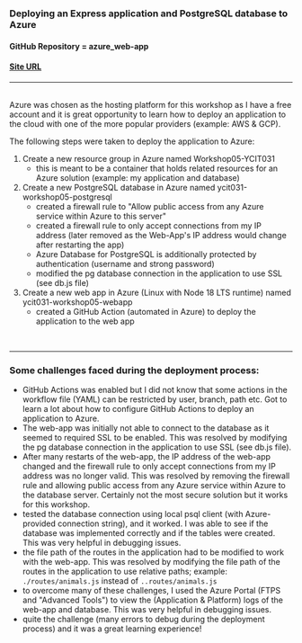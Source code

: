 ### Deploying an Express application and PostgreSQL database to Azure

#### GitHub Repository = azure_web-app

#### [Site URL](https://workshop05.azurewebsites.net/)

---

<br>
Azure was chosen as the hosting platform for this workshop as I have a free account and it is great opportunity to learn how to deploy an application to the cloud with one of the more popular providers (example: AWS & GCP).

<br>

The following steps were taken to deploy the application to Azure:

1. Create a new resource group in Azure named Workshop05-YCIT031
   - this is meant to be a container that holds related resources for an Azure solution (example: my application and database)
2. Create a new PostgreSQL database in Azure named ycit031-workshop05-postgresql
   - created a firewall rule to "Allow public access from any Azure service within Azure to this server"
   - created a firewall rule to only accept connections from my IP address (later removed as the Web-App's IP address would change after restarting the app)
   - Azure Database for PostgreSQL is additionally protected by authentication (username and strong password)
   - modified the pg database connection in the application to use SSL (see db.js file)
3. Create a new web app in Azure (Linux with Node 18 LTS runtime) named ycit031-workshop05-webapp
   - created a GitHub Action (automated in Azure) to deploy the application to the web app

<br>

---

### Some challenges faced during the deployment process:

- GitHub Actions was enabled but I did not know that some actions in the workflow file (YAML) can be restricted by user, branch, path etc. Got to learn a lot about how to configure GitHub Actions to deploy an application to Azure.
- The web-app was initially not able to connect to the database as it seemed to required SSL to be enabled. This was resolved by modifying the pg database connection in the application to use SSL (see db.js file).
- After many restarts of the web-app, the IP address of the web-app changed and the firewall rule to only accept connections from my IP address was no longer valid. This was resolved by removing the firewall rule and allowing public access from any Azure service within Azure to the database server. Certainly not the most secure solution but it works for this workshop.
- tested the database connection using local psql client (with Azure-provided connection string), and it worked. I was able to see if the database was implemented correctly and if the tables were created. This was very helpful in debugging issues.
- the file path of the routes in the application had to be modified to work with the web-app. This was resolved by modifying the file path of the routes in the application to use relative paths; example: `./routes/animals.js` instead of `..routes/animals.js`
- to overcome many of these challenges, I used the Azure Portal (FTPS and "Advanced Tools") to view the (Application & Platform) logs of the web-app and database. This was very helpful in debugging issues.
- quite the challenge (many errors to debug during the deployment process) and it was a great learning experience!
